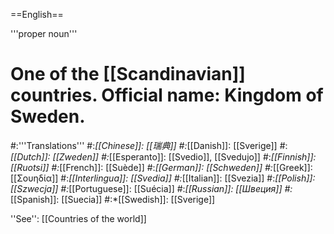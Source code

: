 ==English==

'''proper noun'''

# One of the [[Scandinavian]] countries. Official name: Kingdom of Sweden.
#:'''Translations'''
#:*[[Chinese]]: [[瑞典]]
#:*[[Danish]]: [[Sverige]]
#:*[[Dutch]]: [[Zweden]]
#:*[[Esperanto]]: [[Svedio]], [[Svedujo]]
#:*[[Finnish]]: [[Ruotsi]]
#:*[[French]]: [[Suède]]
#:*[[German]]: [[Schweden]]
#:*[[Greek]]: [[Σουηδία]]
#:*[[Interlingua]]: [[Svedia]]
#:*[[Italian]]: [[Svezia]]
#:*[[Polish]]: [[Szwecja]]
#:*[[Portuguese]]: [[Suécia]]
#:*[[Russian]]: [[Швеция]]
#:*[[Spanish]]: [[Suecia]]
#:*[[Swedish]]: [[Sverige]]

''See'': [[Countries of the world]]